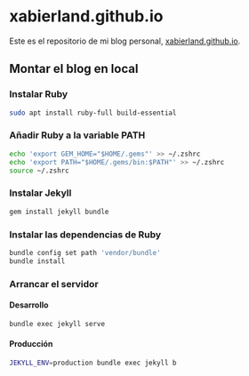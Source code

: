# xabierland.github.io

Este es el repositorio de mi blog personal, [xabierland.github.io](https://xabierland.github.io/).

## Montar el blog en local

### Instalar Ruby

```bash
sudo apt install ruby-full build-essential
```

### Añadir Ruby a la variable PATH

```bash
echo 'export GEM_HOME="$HOME/.gems"' >> ~/.zshrc
echo 'export PATH="$HOME/.gems/bin:$PATH"' >> ~/.zshrc
source ~/.zshrc
```

### Instalar Jekyll

```bash
gem install jekyll bundle
```

### Instalar las dependencias de Ruby

```bash
bundle config set path 'vendor/bundle'
bundle install
```

### Arrancar el servidor

#### Desarrollo

```bash
bundle exec jekyll serve
```

#### Producción

```bash
JEKYLL_ENV=production bundle exec jekyll b
```
